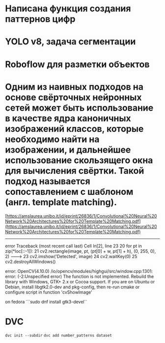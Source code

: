 # Написана функция создания паттернов цифр
# YOLO v8, задача сегментации
# Roboflow для разметки объектов
# Одним из наивных подходов на основе свёрточных нейронных сетей может быть использование в качестве ядра каноничных изображений классов, которые необходимо найти на изображении, и дальнейшее использование скользящего окна для вычисления свёртки. Такой подход называется сопоставлением с шаблоном (англ. template matching).
[https://amslaurea.unibo.it/id/eprint/26836/1/Convolutional%20Neural%20Network%20Architectures%20for%20Template%20Matching.pdf](https://amslaurea.unibo.it/id/eprint/26836/1/Convolutional%20Neural%20Network%20Architectures%20for%20Template%20Matching.pdf)

---------------------------------------------------------------------------
error                                     Traceback (most recent call last)
Cell In[2], line 23
     20 for pt in zip(*loc[::-1]):
     21     cv2.rectangle(image, pt, (pt[0] + w, pt[1] + h), (0, 255, 0), 2)
---> 23 cv2.imshow('Detected', image)
     24 cv2.waitKey(0)
     25 cv2.destroyAllWindows()

error: OpenCV(4.10.0) /io/opencv/modules/highgui/src/window.cpp:1301: error: (-2:Unspecified error) The function is not implemented. Rebuild the library with Windows, GTK+ 2.x or Cocoa support. If you are on Ubuntu or Debian, install libgtk2.0-dev and pkg-config, then re-run cmake or configure script in function 'cvShowImage'

on fedora ```sudo dnf install gtk3-devel``

# DVC

```dvc init --subdir```
```dvc add number_patterns dataset```
